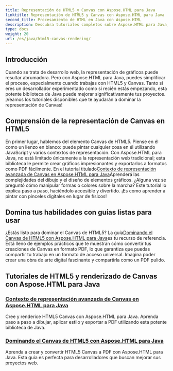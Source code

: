 ```yaml
---
title: Representación de HTML5 y Canvas con Aspose.HTML para Java
linktitle: Representación de HTML5 y Canvas con Aspose.HTML para Java
second_title: Procesamiento de HTML en Java con Aspose.HTML
description: Descubra tutoriales completos sobre Aspose.HTML para Java, que cubren HTML5 y la representación de Canvas para enriquecer sus habilidades de desarrollo web.
type: docs
weight: 20
url: /es/java/html5-canvas-rendering/
---
```

## Introducción

Cuando se trata de desarrollo web, la representación de gráficos puede resultar abrumadora. Pero con Aspose.HTML para Java, puedes simplificar el proceso, especialmente cuando trabajas con HTML5 y Canvas. Tanto si eres un desarrollador experimentado como si recién estás empezando, esta potente biblioteca de Java puede mejorar significativamente tus proyectos. ¡Veamos los tutoriales disponibles que te ayudarán a dominar la representación de Canvas!

## Comprensión de la representación de Canvas en HTML5

En primer lugar, hablemos del elemento Canvas de HTML5. Piense en él como un lienzo en blanco: puede pintar cualquier cosa en él utilizando JavaScript y varios contextos de representación. Con Aspose.HTML para Java, no está limitado únicamente a la representación web tradicional; esta biblioteca le permite crear gráficos impresionantes y exportarlos a formatos como PDF fácilmente. En el tutorial titulado[Contexto de representación avanzada de Canvas en Aspose.HTML para Java](./advanced-canvas-rendering-context/)Aprenderá las complejidades del dibujo y el diseño de elementos gráficos. ¿Alguna vez se preguntó cómo manipular formas o colores sobre la marcha? Este tutorial lo explica paso a paso, haciéndolo accesible y divertido. ¡Es como aprender a pintar con pinceles digitales en lugar de físicos!

## Domina tus habilidades con guías listas para usar

 ¿Estás listo para dominar el Canvas de HTML5? La guía[Dominando el Canvas de HTML5 con Aspose.HTML para Java](./html5-canvas/)es tu recurso de referencia. Está lleno de ejemplos prácticos que te muestran cómo convertir tus creaciones de Canvas en formato PDF, lo que garantiza que puedas compartir tu trabajo en un formato de acceso universal. Imagina poder crear una obra de arte digital fascinante y compartirla como un PDF pulido.

## Tutoriales de HTML5 y renderizado de Canvas con Aspose.HTML para Java
### [Contexto de representación avanzada de Canvas en Aspose.HTML para Java](./advanced-canvas-rendering-context/)
Cree y renderice HTML5 Canvas con Aspose.HTML para Java. Aprenda paso a paso a dibujar, aplicar estilo y exportar a PDF utilizando esta potente biblioteca de Java.
### [Dominando el Canvas de HTML5 con Aspose.HTML para Java](./html5-canvas/)
Aprenda a crear y convertir HTML5 Canvas a PDF con Aspose.HTML para Java. Esta guía es perfecta para desarrolladores que buscan mejorar sus proyectos web.